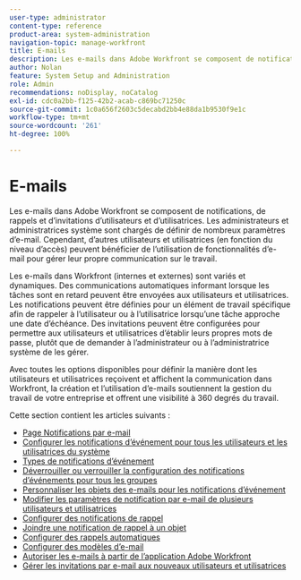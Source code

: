 ```yaml
---
user-type: administrator
content-type: reference
product-area: system-administration
navigation-topic: manage-workfront
title: E-mails
description: Les e-mails dans Adobe Workfront se composent de notifications, de rappels et d’invitations d’utilisateurs et d’utilisatrices. Les administrateurs et administratrices système sont chargés de définir de nombreux paramètres d’e-mail. Cependant, d’autres utilisateurs et utilisatrices (en fonction du niveau d’accès) peuvent bénéficier de l’utilisation de fonctionnalités d’e-mail pour gérer leur propre communication sur le travail.
author: Nolan
feature: System Setup and Administration
role: Admin
recommendations: noDisplay, noCatalog
exl-id: cdc0a2bb-f125-42b2-acab-c869bc71250c
source-git-commit: 1c0a656f2603c5decabd2bb4e88da1b9530f9e1c
workflow-type: tm+mt
source-wordcount: '261'
ht-degree: 100%

---
```


# E-mails

Les e-mails dans Adobe Workfront se composent de notifications, de rappels et d’invitations d’utilisateurs et d’utilisatrices. Les administrateurs et administratrices système sont chargés de définir de nombreux paramètres d’e-mail. Cependant, d’autres utilisateurs et utilisatrices (en fonction du niveau d’accès) peuvent bénéficier de l’utilisation de fonctionnalités d’e-mail pour gérer leur propre communication sur le travail.

Les e-mails dans Workfront (internes et externes) sont variés et dynamiques. Des communications automatiques informant lorsque les tâches sont en retard peuvent être envoyées aux utilisateurs et utilisatrices. Les notifications peuvent être définies pour un élément de travail spécifique afin de rappeler à l’utilisateur ou à l’utilisatrice lorsqu’une tâche approche une date d’échéance. Des invitations peuvent être configurées pour permettre aux utilisateurs et utilisatrices d’établir leurs propres mots de passe, plutôt que de demander à l’administrateur ou à l’administratrice système de les gérer.

Avec toutes les options disponibles pour définir la manière dont les utilisateurs et utilisatrices reçoivent et affichent la communication dans Workfront, la création et l’utilisation d’e-mails soutiennent la gestion du travail de votre entreprise et offrent une visibilité à 360 degrés du travail.

Cette section contient les articles suivants :

* [Page Notifications par e-mail](../../../administration-and-setup/manage-workfront/emails/email-notifications-page.md)
* [Configurer les notifications d’événement pour tous les utilisateurs et les utilisatrices du système](../../../administration-and-setup/manage-workfront/emails/configure-event-notifications-for-everyone-in-the-system.md)
* [Types de notifications d’événement](../../../administration-and-setup/manage-workfront/emails/event-notifications-available-in-wf.md)
* [Déverrouiller ou verrouiller la configuration des notifications d’événements pour tous les groupes](../../../administration-and-setup/manage-workfront/emails/unlock-configuration-of-event-notifications-for-groups.md)
* [Personnaliser les objets des e-mails pour les notifications d’événement](../../../administration-and-setup/manage-workfront/emails/custom-email-subjects-event-notification.md)
* [Modifier les paramètres de notification par e-mail de plusieurs utilisateurs et utilisatrices](../../../administration-and-setup/manage-workfront/emails/modify-email-notification-settings-user-profiles.md)
* [Configurer des notifications de rappel](../../../administration-and-setup/manage-workfront/emails/set-up-reminder-notifications.md)
* [Joindre une notification de rappel à un objet](../../../workfront-basics/using-notifications/attach-reminder-notification-object.md)
* [Configurer des rappels automatiques](../../../administration-and-setup/manage-workfront/emails/setting-up-automatic-reminders.md)
* [Configurer des modèles d’e-mail](../../../administration-and-setup/manage-workfront/emails/configure-email-templates.md)
* [Autoriser les e-mails à partir de l’application Adobe Workfront](../../../administration-and-setup/manage-workfront/emails/allow-emails-from-wf-app.md)
* [Gérer les invitations par e-mail aux nouveaux utilisateurs et utilisatrices](../../../administration-and-setup/manage-workfront/emails/manage-email-invitations.md)
